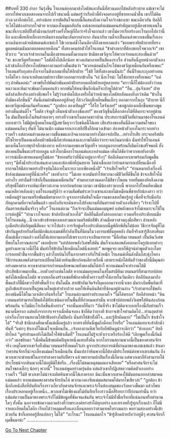 ##บทที่ 330 อำลา
วันรุ่งขึ้น โรแลนด์ออกมาส่งโลตัสและฮันนี่ที่สวนดอกไม้หลังปราสาท
แม้เขาจะไม่อยากให้พวกเธอสองคนจากไปเร็วขนาดนี้ แต่พอรู้ว่าเรือบิวตี้ยังจอดรออยู่ที่ชายหาดน้ำตื้น เขาก็ไม่คิดถ่วงเวลาอีกต่อไป…อย่างน้อย การตัดสินใจแบบนี้ก็แสดงถึงความใจกว้างของเขา ขณะเดียวกัน ทิลลีก็จะได้ไม่ต้องลำบากใจด้วย หากมองในมุมกลับกัน แค่เธอยอมส่งแม่มดคนสำคัญมาอยู่เมืองชายแดนในขณะที่เกาะสลีปปิ้งยังมีงานก่อสร้างครั้งใหญ่ก็ถือว่าจริงใจมากแล้ว เขาไม่ควรเรียกร้องอะไรมากไปกว่านี้อีก
และเพื่อหลีกเลี่ยงการเดินทางบนหิมะอันยากลำบาก อันนากับเวนดี้จะเป็นคนส่งพวกเธอขึ้นเรือเอง หากเดินทางด้วยดิสแตนต์เกซล่ะก็ ใช้เวลาแค่ชั่วโมงเดียวก็ถึงชายหาดแล้ว
“ขอบพระทัยฝ่าบาทที่ทรงดูแลหม่อมฉันมาตลอดหลายเดือน” ทั้งสองคนย่อตัวให้โรแลนด์
“ข้าต่างหากที่ต้องขอบใจพวกเจ้า” เขาหัวเราะ “พวกเจ้าช่วยงานในเมืองชายแดนตั้งมากมาย ข้ามีของขวัญจะให้พวกเจ้าคนละสองชิ้นด้วย”
“ขะ ของขวัญหรือเพคะ” โลตัสอึ้งไปเล็กน้อย พวงแก้มกลายเป็นสีแดงระเรื่อ
ส่วนฮันนี่ลูบหน้าอกตัวเอง แล้วชำเลืองไปทางโลตัสพลางถามอย่างตื่นเต้นว่า “พวกหม่อมฉันก็จะได้ของขวัญเหมือนกันหรือเพคะ”
โรแลนด์รับถุงสองใบจากไนติงเกลมายื่นให้อีกฝ่าย “ใช่สิ ได้ทั้งสองคนนั่นล่ะ”
ฮันนี่รีบแกะถุงอย่างทนรอไม่ไหว ก่อนจะหยิบแถบผ้ายาวสีขาวออกมาจากข้างใน “เอ๋ นี่อะไรน่ะ ไม่ใช่ยกทรงหรือเพคะ”
“แค่กๆ ผ้าพันคอน่ะ” เขาขยับไปพันผ้าพันคอผ้าฝ้ายรอบคออีกฝ่ายอยู่หลายทบ “คราวนี้ก็ไม่ต้องกลัวว่าลมหนาวและหิมะจะพัดมาโดนคอแล้ว หากพันให้หนาขึ้นอีกนิดก็จะบังหูได้ด้วย”
“อืม…อุ่นจังเลย” ฝ่ายหลังส่งเสียงร้องอย่างพึงพอใจ
ไม่รู้ว่าเขาคิดไปเองหรือไม่ว่าหน้าของโลตัสกลับแดงยิ่งกว่าเดิม
“ข้างในยังมีของอีกชิ้นนี่” ฮันนี่เล่นผ้าพันคออยู่สักครู่ ก็ล้วงวัตถุสี่เหลี่ยมชิ้นเล็กๆ ออกมาจากในถุง “ฝ่าบาท นี่ก็ของขวัญเหมือนกันหรือเพคะ”
“ถูกต้อง ลองเปิดดูสิ”
“โอ้โฮ ใสจังเลย!” เธอชูกล่องเหล็กขึ้นพลางพูดอย่างตื่นเต้นดีใจ “โลตัส เจ้าดูสิ เห็นหน้าตัวเองชัดเลย!”
ของขวัญชิ้นนี้คือกล่องไม้ที่ติดกระจกอยู่ด้านใน มันเป็นหนึ่งในสินค้าหลายๆ อย่างที่วางขายในตลาดชาวบ้าน ประสบการณ์ชีวิตที่ผ่านมาของโรแลนด์บอกเขาว่า ไม่มีผู้หญิงคนไหนปฏิเสธวัตถุวาววับชนิดนี้ได้เลย
เสียงร้องของฮันนี่ดึงความสนใจของแม่มดคนอื่นๆ ทันที ไม่นานนัก แม่มดจากเกาะสลีปปิ้งก็ล้อมวงเข้ามา ส่องหน้าตัวเองในกระจกอย่างรวดเร็ว แต่ละคนต่างแสดงความชื่นชมและอิจฉาออกมาอย่างไม่อาจปกปิด…อย่างไรเสีย กระจกคริสตัลที่โซโรยาเป็นคนเคลือบผิวชนิดนี้ก็สะท้อนแสงและภาพได้ดีกว่ากระจกเงินมากนัก นั่นทำให้โรแลนด์มองเห็นโอกาสธุรกิจอีกช่องทาง
หลังจากมอบของขวัญเสร็จ บอลลูนอากาศร้อนก็เติมก๊าซเสร็จพอดี ทั้งสองคนปีนขึ้นตะกร้าบอลลูน แล้วโบกมือลาโรแลนด์และเหล่าแม่มด เห็นได้ชัดว่าพวกเธอยังอาลัยอาวรณ์เมืองชายแดนอยู่ไม่น้อย
“ข้ายอมรับว่าที่นี่น่าอยู่มากจริงๆ” ทิลลีเดินมาหาเขาพร้อมกับพูดขึ้นเบาๆ “มีทั้งน้ำประปาแสนสะดวกและห้องพักที่อุ่นสบาย ไม่น่าเชื่อเลยว่าท่านสามารถเปลี่ยนเมืองที่ยากจนให้มีสภาพอย่างปัจจุบันได้ภายในระยะเวลาเพียงหนึ่งปี”
“เจ้าเสียใจหรือ”
“ท่านหมายถึงเรื่องที่ข้าส่งแม่มดมาอยู่ที่นี่น่ะหรือ” เธอหัวเราะ “ไม่เลย หากมันทำให้พวกนางมีชีวิตที่ดีขึ้นได้ ข้าจะเสียใจได้อย่างไร อย่าลืมสิว่าข้าก็เป็นแม่มดเหมือนกัน”
ท่ามกลางสวนดอกไม้สีขาวโพลน รอยยิ้มของทิลลีงดงามบริสุทธิ์ไม่ต่างจากหิมะที่ขาวสะอาด หากก่อนย้อนเวลามา เขามีน้องสาวแบบนี้ พาออกไปไหนทีคงมีแต่คนเหลียวหลังแน่ๆ แต่โรแลนด์รู้ดีว่า ความสัมพันธ์ระหว่างเขาและเธอไม่เหมือนพี่ชายกับน้องสาว ทว่าเหมือนผู้ร่วมงานหรือพันธมิตรมากกว่า ดูจากการตัดสินใจเมื่อวานของเธอก็พอรู้อยู่ เพื่อที่จะรับมือกับภัยคุกคามที่อาจเกิดขึ้นแล้ว เธอถึงกับจะเดินทางไปยังสถานที่อันตรายด้วยตัวเองทีเดียว
“เจ้าจะไปที่อันตรายเช่นนั้นจริงๆ หรือ” โรแลนด์ถาม “ถึงเจ้าจะเป็นแม่มดอมนุษย์ แต่พลังของเจ้าไม่เหมาะจะใช้ในการต่อสู้นี่”
“ท่านวางใจเถอะ ข้าปกป้องตัวเองได้” ทิลลียื่นมือทั้งสองออกมา อวดเครื่องประดับบนมือให้โรแลนด์ดู…นิ้วนางข้างซ้ายของเธอสวมแหวนคริสตัลสีฟ้า ส่วนมือขวาสวมถุงมือสีขาว ด้านหลังถุงมือประดับอัญมณีสีแดง จะว่าไปแล้ว การจับคู่เครื่องประดับแบบนี้ดูพิลึกพิลั่นไม่น้อย วิธีการจับคู่ที่ไม่เข้ากันดูคล้ายกับสไตล์มิกซ์และแมตช์ที่กำลังเป็นที่นิยมในวงการแฟชั่นยุคหลัง อันที่จริงเขารู้สึกสงสัยมาตั้งแต่เมื่อวานแล้ว แต่ไม่ได้เอ่ยถามออกไปเพราะเกรงจะเสียมารยาท
“นี่คือหินเวทมนตร์ เป็นหินวิเศษที่พบในโบราณสถาน” เธออธิบาย “แค่ปล่อยพลังวิเศษใส่มัน มันก็จะแสดงพลังออกมาในรูปแบบต่างๆ ดูอย่างแหวนวงนี้ก็ได้ มันทำให้ข้าบินได้เหมือนไลต์นิ่งเลยล่ะ”
พอพูดจบ เธอก็พิสูจน์คำพูดตัวเองโดยการลอยตัวขึ้นจากพื้นช้าๆ แล้วโบยบินไปในอากาศราวกับไร้น้ำหนัก โรแลนด์เห็นดังนั้นก็สะดุ้งโหยง
วิธีการแสดงพลังสามารถเปลี่ยนได้ด้วยหินเพียงก้อนเดียวหรือนี่
เขาตระหนักได้ทันทีว่าของสิ่งนี้มีคุณค่าอย่างมหาศาล
หากเขาสามารถกำหนดลักษณะพลังของมันได้ล่ะก็ พวกแม่มดก็จะทำงานได้มีประสิทธิภาพมากขึ้น…ยกตัวอย่างเช่นโลตัส หากแม่มดทุกคนในสโมสรมีหินเวทมนตร์ที่สามารถปล่อยพลังได้เหมือนโลตัส พวกเธอก็คงสร้างเขตที่พักอาศัยชั่วคราวเสร็จได้ภายในวันเดียว
ทิลลีบินลงมาถึงพื้นแล้วก็ชี้มือขวาไปยังพื้นที่ว่าง ทันใดนั้น สายฟ้าอันเจิดจ้าก็ผุดออกมาจากนิ้วเธอ มันระเบิดพื้นหิมะที่สูงถึงข้อเท้าออกเป็นรูขนาดใหญ่เท่าปากถ้วย เผยให้เห็นดินสีดำที่ซ่อนอยู่ด้านล่าง
“เจ้าสามารถใช้พลังสองชนิดนี้ได้ในเวลาเดียวกันหรือไม่” โรแลนด์ถามอย่างประหลาดใจ
“ไม่ได้หรอก” ทิลลีส่ายหน้า “หินเวทมนตร์สามารถใช้พลังได้ทีละชนิดภายในพื้นที่ที่กำหนดเท่านั้น หากข้าปล่อยพลังวิเศษใส่หินสองก้อนพร้อมกัน จะไม่มีอะไรเกิดขึ้นสักอย่าง” จากนั้นเธอก็ยิ้มว่า “อันที่จริง ข้าไม่คิดจะบอกเรื่องนี้กับท่านเร็วขนาดนี้หรอก แต่หลังจากการเจรจาเมื่อคืนจบลง ข้าก็คิดว่าบางที ข้าอาจเข้าใจท่านผิดไป…ท่านอุตส่าห์เล่าเรื่องโบราณสถานให้ข้าฟังอย่างไม่ปิดบัง นั่นทำให้ข้าทั้งดีใจ…และรู้สึกผิดมาก”
“ไม่เป็นไร ข้าเข้าใจได้”
“จริงสิ ข้านึกสงสัยมาตั้งแต่เมื่อครู่แล้ว ยกทรงที่ฮันนี่พูดถึงคืออะไรหรือ”
โรแลนด์แทบจะสำลักน้ำทันที “แค่กๆ ข้าเองก็ไม่แน่ใจเหมือนกัน…เจ้าลองถามซิลเวียกับอีฟลินดูน่าจะดีกว่า”
“ช่างเถอะ” ทิลลียักไหล่ “ดูท่าท่านคงยังไม่เปิดใจให้ข้าเต็มที่”
โรแลนด์ไม่รู้จะหัวเราะหรือร้องไห้ดี
“เลิกพูดเรื่องนี้กันดีกว่า” เธอขยิบตา “เมื่อคืนนี้ข้าขบคิดปัญหาหนึ่งแทบทั้งคืน หากโบราณสถานพวกนี้เป็นของศาสนจักรจริง เหตุใดพวกเขาจึงทิ้งหินเวทมนตร์ทั้งหมดไว้เล่า ดูจากประสบการณ์ที่ผ่านมาของแอชเชสแล้ว ข้าเดาว่าศาสนจักรก็น่าจะเลี้ยงแม่มดไว้เหมือนกัน นั่นแปลว่าหินพวกนี้ก็ต้องมีประโยชน์ต่อพวกเขาเช่นกัน ถึงพวกเขาจะพ่ายแพ้ในการทำสงครามกับปีศาจ แล้วพยายามปกปิดเรื่องนี้ก็ตาม แต่พวกเขาก็ยังสามารถใช้ประโยชน์จากหินพวกนี้ได้อยู่ดีมิใช่หรือ…เรื่องนี้ไม่สมเหตุสมผลเอาเสียเลย”
“หรือศาสนจักรจะไม่สนใจของเล็กๆ น้อยๆ พวกนี้” โรแลนด์พูดอย่างครุ่นคิด แต่แล้วเขาก็ปฏิเสธความคิดตัวเองอย่างรวดเร็ว “ไม่สิ พวกเขาไม่น่าจะผลิตหินพวกนี้ได้เองหรอก มิฉะนั้นพวกเขาคงใช้มันตอนออกล่าสมาคมแม่มดแล้ว หากแม่มดของศาสนจักรบินได้ พวกนางคงจับแม่มดสมาคมได้มากโขเชียวล่ะ”
“ถูกต้อง ข้านึกถึงหนังสือที่บันทึกเรื่องราวเกี่ยวกับศาสนจักรและพระเจ้าในห้องสมุดของวังหลวงขึ้นมา แล้วก็พบเรื่องประหลาดอยู่เรื่องหนึ่ง…พวกเขาไม่เพียงแต่ไม่บันทึกเรื่องราวเมื่อสี่ร้อยกว่าปีก่อนเท่านั้น ทว่าแม้แต่ความเป็นมาของพระเจ้าก็ไม่มีข้อมูลที่ชัดเจนเช่นกัน พระเจ้าไม่มีทั้งชื่อเรียกที่แน่นอนหรือตำนานใดๆ ทั้งนั้น นอกจากข้อความอวดอ้างที่ว่าพระองค์ทรงทำได้ทุกอย่าง และทรงหยั่งรู้ทุกเรื่องแล้ว ก็ไม่มีรายละเอียดอื่นใดอีก เรียกได้ว่าคลุมเครือและเลื่อนลอยกว่าสามเทพโบราณมาก พอรวมสองอย่างนี้เข้าด้วยกัน ข้าก็เลยอดรู้สึกแปลกๆ ไม่ได้”
“อะไรนะ” โรแลนด์ตกใจ
“ข้ารู้สึกคล้ายกับว่าอยู่ดีๆ ศาสนจักรก็ผุดขึ้นมาน่ะ”
………………………………….





[Go To Next Chapter]( ./243.md)